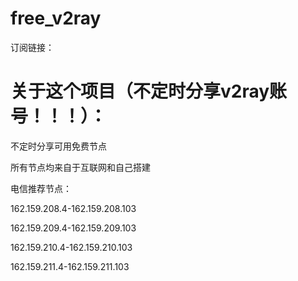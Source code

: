 # free_v2ray
订阅链接：
# 关于这个项目（不定时分享v2ray账号！！！）：
<p>不定时分享可用免费节点<p>
<p>所有节点均来自于互联网和自己搭建<p>

<p>

电信推荐节点：


162.159.208.4-162.159.208.103


162.159.209.4-162.159.209.103


162.159.210.4-162.159.210.103


162.159.211.4-162.159.211.103<p>

